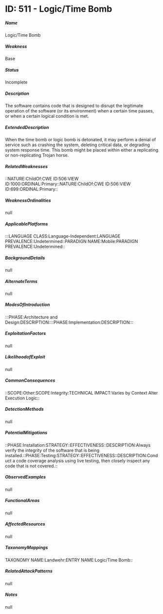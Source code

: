 # ID: 511 - Logic/Time Bomb
<h5>Name</h5>Logic/Time Bomb
<h5>Weakness</h5>Base
<h5>Status</h5>Incomplete
<h5>Description</h5>The software contains code that is designed to disrupt the legitimate operation of the software (or its environment) when a certain time passes, or when a certain logical condition is met.
<h5>ExtendedDescription</h5>When the time bomb or logic bomb is detonated, it may perform a denial of service such as crashing the system, deleting critical data, or degrading system response time. This bomb might be placed within either a replicating or non-replicating Trojan horse.
<h5>RelatedWeaknesses</h5>::NATURE:ChildOf:CWE ID:506:VIEW ID:1000:ORDINAL:Primary::NATURE:ChildOf:CWE ID:506:VIEW ID:699:ORDINAL:Primary::
<h5>WeaknessOrdinalities</h5>null
<h5>ApplicablePlatforms</h5>:::LANGUAGE CLASS:Language-Independent:LANGUAGE PREVALENCE:Undetermined::PARADIGN NAME:Mobile:PARADIGN PREVALENCE:Undetermined::
<h5>BackgroundDetails</h5>null
<h5>AlternateTerms</h5>null
<h5>ModesOfIntroduction</h5>:::PHASE:Architecture and Design:DESCRIPTION::::PHASE:Implementation:DESCRIPTION:::
<h5>ExploitationFactors</h5>null
<h5>LikelihoodofExploit</h5>null
<h5>CommonConsequences</h5>::SCOPE:Other:SCOPE:Integrity:TECHNICAL IMPACT:Varies by Context Alter Execution Logic::
<h5>DetectionMethods</h5>null
<h5>PotentialMitigations</h5>::PHASE:Installation:STRATEGY::EFFECTIVENESS::DESCRIPTION:Always verify the integrity of the software that is being installed.::PHASE:Testing:STRATEGY::EFFECTIVENESS::DESCRIPTION:Conduct a code coverage analysis using live testing, then closely inspect any code that is not covered.::
<h5>ObservedExamples</h5>null
<h5>FunctionalAreas</h5>null
<h5>AffectedResources</h5>null
<h5>TaxonomyMappings</h5>TAXONOMY NAME:Landwehr:ENTRY NAME:Logic/Time Bomb::
<h5>RelatedAttackPatterns</h5>null
<h5>Notes</h5>null

